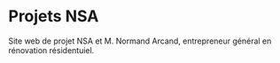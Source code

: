 # Projets NSA

Site web de projet NSA et M. Normand Arcand,  entrepreneur général en rénovation résidentuiel.
